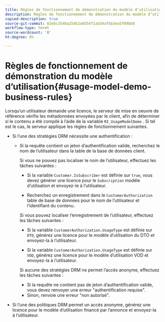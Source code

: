 ```yaml
---
title: Règles de fonctionnement de démonstration du modèle d’utilisation
description: Règles de fonctionnement de démonstration du modèle d’utilisation
copied-description: true
source-git-commit: 02ebc3548a254b2a6554f1ab34afbb3ea5f09bb8
workflow-type: tm+mt
source-wordcount: '0'
ht-degree: 0%

---
```


# Règles de fonctionnement de démonstration du modèle d’utilisation{#usage-model-demo-business-rules}

Lorsqu’un utilisateur demande une licence, le serveur de mise en oeuvre de référence vérifie les métadonnées envoyées par le client, afin de déterminer si le contenu a été compilé à l’aide de la variable `RI_UsageModelDemo` . Si tel est le cas, le serveur applique les règles de fonctionnement suivantes.

* Si l’une des stratégies DRM nécessite une authentification :

   * Si la requête contient un jeton d’authentification valide, recherchez le nom de l’utilisateur dans la table de la base de données client.

     Si vous ne pouvez pas localiser le nom de l’utilisateur, effectuez les tâches suivantes :

      * Si la variable `Customer.IsSubscriber` est définie sur `true`, vous devez générer une licence pour le *`Subscription`* modèle d’utilisation et envoyez-le à l’utilisateur.

      * Recherchez un enregistrement dans le `CustomerAuthorization` table de base de données pour le nom de l’utilisateur et l’identifiant du contenu.

     Si vous pouvez localiser l’enregistrement de l’utilisateur, effectuez les tâches suivantes :

      * Si la variable `CustomerAuthorization.UsageType` est définie sur `DTO`, générez une licence pour le modèle d’utilisation du DTO et envoyez-la à l’utilisateur.

      * Si la variable `CustomerAuthorization.UsageType` est définie sur `VOD`, générez une licence pour le modèle d’utilisation VOD et envoyez-la à l’utilisateur.

     Si aucune des stratégies DRM ne permet l’accès anonyme, effectuez les tâches suivantes :

      * Si la requête ne contient pas de jeton d’authentification valide, vous devez renvoyer une erreur &quot;authentification requise&quot;.
      * Sinon, renvoie une erreur &quot;non autorisé&quot;.

* Si l’une des politiques DRM permet un accès anonyme, générez une licence pour le modèle d’utilisation financé par l’annonce et envoyez-la à l’utilisateur.
